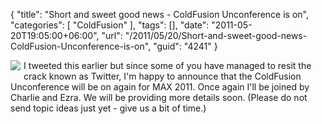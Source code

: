{
	"title": "Short and sweet good news - ColdFusion Unconference is on",
	"categories": [
		"ColdFusion"
	],
	"tags": [],
	"date": "2011-05-20T19:05:00+06:00",
	"url": "/2011/05/20/Short-and-sweet-good-news-ColdFusion-Unconference-is-on",
	"guid": "4241"
}

<img src="http://www.raymondcamden.com/images/cfjedi/Fotolia_3165893_Subscription_XXL.jpg" align="left" style="margin-right: 5px;margin-bottom:5px" /> I tweeted this earlier but since some of you have managed to resit the crack known as Twitter, I'm happy to announce that the ColdFusion Unconference will be on again for MAX 2011. Once again I'll be joined by Charlie and Ezra. We will be providing more details soon. (Please do not send topic ideas just yet - give us a bit of time.)

<br clear="left">